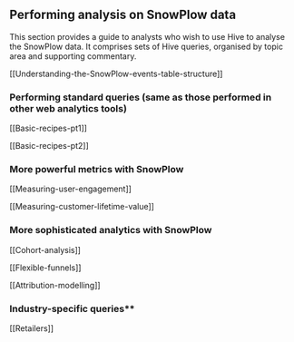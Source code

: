 ## Performing analysis on SnowPlow data

This section provides a guide to analysts who wish to use Hive to analyse the SnowPlow data. It comprises sets of Hive queries, organised by topic area and supporting commentary.

[[Understanding-the-SnowPlow-events-table-structure]]

### Performing standard queries (same as those performed in other web analytics tools)

[[Basic-recipes-pt1]]

[[Basic-recipes-pt2]]

### More powerful metrics with SnowPlow

[[Measuring-user-engagement]]

[[Measuring-customer-lifetime-value]]

### More sophisticated analytics with SnowPlow

[[Cohort-analysis]]

[[Flexible-funnels]]

[[Attribution-modelling]]

### Industry-specific queries**

[[Retailers]]